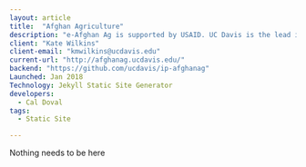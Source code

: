 ```yaml
---
layout: article
title:  "Afghan Agriculture"
description: "e-Afghan Ag is supported by USAID. UC Davis is the lead institution. Over 70 institutions have contributed content. e-Afghan Ag is considered the most comprehensive collection of practical information available to help the farmers of Afghanistan. The project started with USAID funding managed through USDA. "
client: "Kate Wilkins"
client-email: "kmwilkins@ucdavis.edu"
current-url: "http://afghanag.ucdavis.edu/"
backend: "https://github.com/ucdavis/ip-afghanag"
Launched: Jan 2018
Technology: Jekyll Static Site Generator
developers:
  - Cal Doval
tags:
  - Static Site

---
```


Nothing needs to be here
